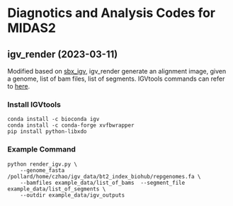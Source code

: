 # Diagnotics and Analysis Codes for MIDAS2

## igv_render (2023-03-11)

Modified based on [sbx_igv](https://github.com/sunbeam-labs/sbx_igv), igv_render generate an alignment image, given a genome, list of bam files, list of segments. IGVtools commands can refer to [here](https://software.broadinstitute.org/software/igv/automation).

### Install IGVtools

```
conda install -c bioconda igv
conda install -c conda-forge xvfbwrapper
pip install python-libxdo
```

### Example Command
```
python render_igv.py \
    --genome_fasta /pollard/home/czhao/igv_data/bt2_index_biohub/repgenomes.fa \
    --bamfiles example_data/list_of_bams  --segment_file example_data/list_of_segments \
    --outdir example_data/igv_outputs 
```




